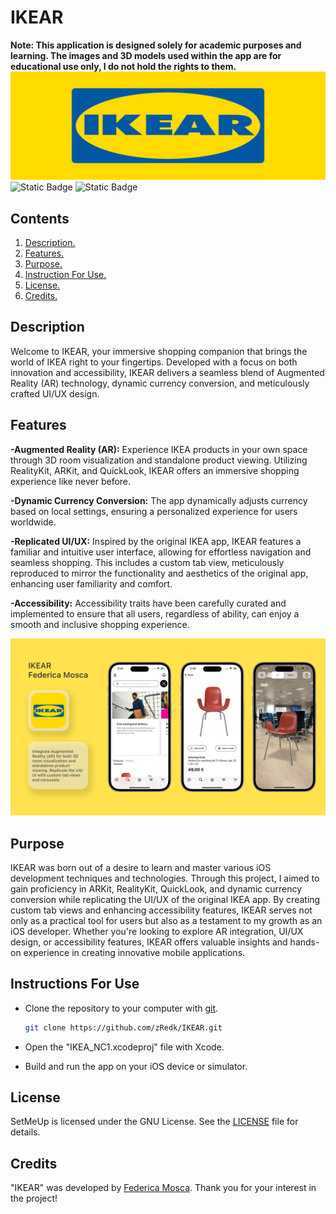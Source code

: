 # IKEAR
**Note: This application is designed solely for academic purposes and learning. The images and 3D models used within the app are for educational use only, I do not hold the rights to them.**
![Banner](https://github.com/zRedk/IKEAR/blob/main/Banner.jpeg)
![Static Badge](https://img.shields.io/badge/XCode_Version-15.0-green?style=flat&logo=xcode) ![Static Badge](https://img.shields.io/badge/Swift_Version-5.9-green?style=flat&logo=swift) 

## Contents

1. [ Description. ](#desc)
2. [ Features. ](#features)
3. [ Purpose. ](#purpose)
4. [ Instruction For Use. ](#instruction)
5. [ License. ](#license)
6. [ Credits. ](#credits)

<a name="desc"></a>
## Description

Welcome to IKEAR, your immersive shopping companion that brings the world of IKEA right to your fingertips. Developed with a focus on both innovation and accessibility, IKEAR delivers a seamless blend of Augmented Reality (AR) technology, dynamic currency conversion, and meticulously crafted UI/UX design.

<a name="features"></a>
## Features

**-Augmented Reality (AR):** Experience IKEA products in your own space through 3D room visualization and standalone product viewing. Utilizing RealityKit, ARKit, and QuickLook, IKEAR offers an immersive shopping experience like never before.

**-Dynamic Currency Conversion:** The app dynamically adjusts currency based on local settings, ensuring a personalized experience for users worldwide.

**-Replicated UI/UX:** Inspired by the original IKEA app, IKEAR features a familiar and intuitive user interface, allowing for effortless navigation and seamless shopping. This includes a custom tab view, meticulously reproduced to mirror the functionality and aesthetics of the original app, enhancing user familiarity and comfort.

**-Accessibility:** Accessibility traits have been carefully curated and implemented to ensure that all users, regardless of ability, can enjoy a smooth and inclusive shopping experience.

![Poster](https://github.com/zRedk/IKEAR/blob/main/Poster.jpg)

<a name="purpose"></a>
## Purpose

IKEAR was born out of a desire to learn and master various iOS development techniques and technologies. Through this project, I aimed to gain proficiency in ARKit, RealityKit, QuickLook, and dynamic currency conversion while replicating the UI/UX of the original IKEA app. By creating custom tab views and enhancing accessibility features, IKEAR serves not only as a practical tool for users but also as a testament to my growth as an iOS developer. Whether you're looking to explore AR integration, UI/UX design, or accessibility features, IKEAR offers valuable insights and hands-on experience in creating innovative mobile applications.

<a name="instruction"></a>
## Instructions For Use

* Clone the repository to your computer with [git](https://git-scm.com/).

  ```bash
  git clone https://github.com/zRedk/IKEAR.git
  ```
* Open the "IKEA_NC1.xcodeproj" file with Xcode.

* Build and run the app on your iOS device or simulator.

<a name="license"></a>
## License

SetMeUp is licensed under the GNU License. See the [LICENSE](https://github.com/zRedk/IKEAR/blob/main/LICENSE) file for details.

<a name="credits"></a>
## Credits

"IKEAR" was developed by [Federica Mosca](https://github.com/zRedk). Thank you for your interest in the project!
